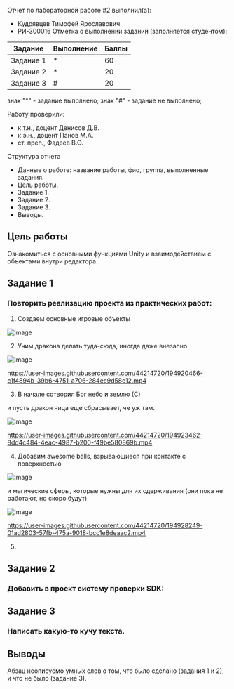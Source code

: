 Отчет по лабораторной работе #2 выполнил(а):
- Кудрявцев Тимофей Ярославович
- РИ-300016
Отметка о выполнении заданий (заполняется студентом):

| Задание | Выполнение | Баллы |
| ------ | ------ | ------ |
| Задание 1 | * | 60 |
| Задание 2 | * | 20 |
| Задание 3 | # | 20 |

знак "*" - задание выполнено; знак "#" - задание не выполнено;

Работу проверили:
- к.т.н., доцент Денисов Д.В.
- к.э.н., доцент Панов М.А.
- ст. преп., Фадеев В.О.

Структура отчета

- Данные о работе: название работы, фио, группа, выполненные задания.
- Цель работы.
- Задание 1.
- Задание 2.
- Задание 3.
- Выводы.

## Цель работы
Ознакомиться с основными функциями Unity и взаимодействием с объектами внутри редактора.

## Задание 1
### Повторить реализацию проекта из практических работ:

1) Создаем основные игровые объекты

![image](https://user-images.githubusercontent.com/44214720/194909128-330c50ce-9273-4540-9652-fdb80818c071.png)


2) Учим дракона делать туда-сюда, иногда даже внезапно

![image](https://user-images.githubusercontent.com/44214720/194920028-e4e74c18-6f00-480f-a8d7-85b7e84ad731.png)

https://user-images.githubusercontent.com/44214720/194920466-c1f4894b-39b6-4751-a706-284ec9d58e12.mp4


3) В начале сотворил Бог небо и землю (С)

и пусть дракон яица еще сбрасывает, че уж там.

![image](https://user-images.githubusercontent.com/44214720/194923007-2b98e7d5-1871-44e3-aaea-109562f747e7.png)

https://user-images.githubusercontent.com/44214720/194923462-8dd4c484-4eac-4987-b200-f49be580869b.mp4

4) Добавим awesome balls, взрывающиеся при контакте с поверхностью

![image](https://user-images.githubusercontent.com/44214720/194927819-e6f9cf94-ddfd-42dd-b64d-097ec7176748.png)

и магические сферы, которые нужны для их сдерживания (они пока не работают, но скоро будут)

![image](https://user-images.githubusercontent.com/44214720/194927637-b0c259c5-a7c9-4129-8685-7ce9df07d401.png)

https://user-images.githubusercontent.com/44214720/194928249-01ad2803-57fb-475a-9018-bcc1e8deaac2.mp4

5) 



## Задание 2
### Добавить в проект систему проверки SDK:




## Задание 3
### Написать какую-то кучу текста.



## Выводы

Абзац неописуемо умных слов о том, что было сделано (задания 1 и 2), и что не было (задание 3).
